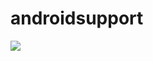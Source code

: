 # androidsupport
[![](https://jitpack.io/v/jarklee/androidsupport.svg)](https://jitpack.io/#jarklee/androidsupport)

